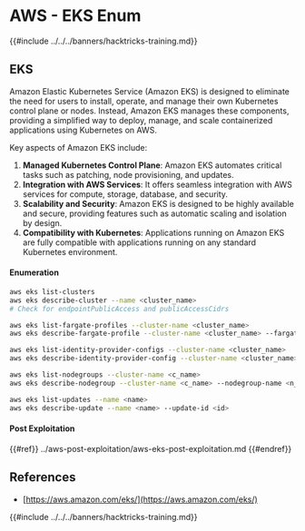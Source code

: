 # AWS - EKS Enum

{{#include ../../../banners/hacktricks-training.md}}

## EKS

Amazon Elastic Kubernetes Service (Amazon EKS) is designed to eliminate the need for users to install, operate, and manage their own Kubernetes control plane or nodes. Instead, Amazon EKS manages these components, providing a simplified way to deploy, manage, and scale containerized applications using Kubernetes on AWS.

Key aspects of Amazon EKS include:

1. **Managed Kubernetes Control Plane**: Amazon EKS automates critical tasks such as patching, node provisioning, and updates.
2. **Integration with AWS Services**: It offers seamless integration with AWS services for compute, storage, database, and security.
3. **Scalability and Security**: Amazon EKS is designed to be highly available and secure, providing features such as automatic scaling and isolation by design.
4. **Compatibility with Kubernetes**: Applications running on Amazon EKS are fully compatible with applications running on any standard Kubernetes environment.

#### Enumeration

```bash
aws eks list-clusters
aws eks describe-cluster --name <cluster_name>
# Check for endpointPublicAccess and publicAccessCidrs

aws eks list-fargate-profiles --cluster-name <cluster_name>
aws eks describe-fargate-profile --cluster-name <cluster_name> --fargate-profile-name <prof_name>

aws eks list-identity-provider-configs --cluster-name <cluster_name>
aws eks describe-identity-provider-config --cluster-name <cluster_name> --identity-provider-config <p_config>

aws eks list-nodegroups --cluster-name <c_name>
aws eks describe-nodegroup --cluster-name <c_name> --nodegroup-name <n_name>

aws eks list-updates --name <name>
aws eks describe-update --name <name> --update-id <id>
```

#### Post Exploitation

{{#ref}}
../aws-post-exploitation/aws-eks-post-exploitation.md
{{#endref}}

## References

- [https://aws.amazon.com/eks/](https://aws.amazon.com/eks/)

{{#include ../../../banners/hacktricks-training.md}}




